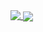 <div style="vertical-align: top">
<a href="https://github.com/anuraghazra/github-readme-stats">
  <img align="center" valign="top" src="https://github-readme-stats.vercel.app/api?username=charludo&count_private=true&show_icons=true&theme=gruvbox" />
</a>
<a href="https://github.com/anuraghazra/convoychat">
  <img align="center" src="https://github-readme-stats.vercel.app/api/top-langs?username=charludo&count_private=true&show_icons=true&theme=gruvbox" />
</a>
</div>
